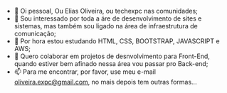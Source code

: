 - 👋 Oi pessoal, Ou Elias Oliveira, ou techexpc nas comunidades;
- 👀 Sou interessado por toda a áre de desenvolvimento de sites e sistemas, mas também sou ligado na área de infraestrutura de comunicação;
- 🌱 Por hora estou estudando HTML, CSS, BOOTSTRAP, JAVASCRIPT e AWS;
- 💞️ Quero colaborar em projetos de desnvolvimento para Front-End, quando estiver bem afinado nessa área vou passar pro Back-end;
- 📫 Para me encontrar, por favor, use meu e-mail oliveira.expc@gmail.com, no mais  depois tem outras formas...


